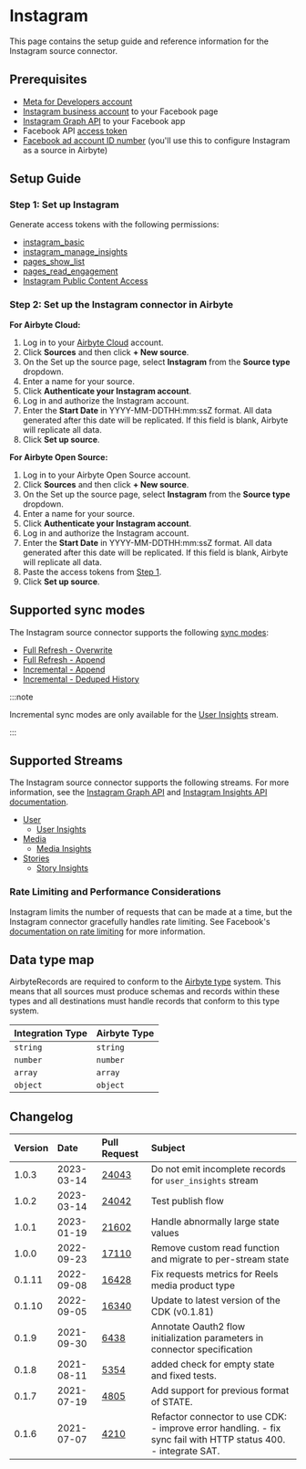 # Instagram

This page contains the setup guide and reference information for the Instagram source connector.

## Prerequisites

* [Meta for Developers account](https://developers.facebook.com)
* [Instagram business account](https://www.facebook.com/business/help/898752960195806) to your Facebook page
* [Instagram Graph API](https://developers.facebook.com/docs/instagram-api/) to your Facebook app
* Facebook API [access token](https://developers.facebook.com/docs/facebook-login/access-tokens/#usertokens)
* [Facebook ad account ID number](https://www.facebook.com/business/help/1492627900875762) (you'll use this to configure Instagram as a source in Airbyte)

## Setup Guide

### Step 1: Set up Instagram​
Generate access tokens with the following permissions:
* [instagram_basic](https://developers.facebook.com/docs/permissions/reference/instagram_basic)
* [instagram_manage_insights](https://developers.facebook.com/docs/permissions/reference/instagram_manage_insights)
* [pages_show_list](https://developers.facebook.com/docs/permissions/reference/pages_show_list)
* [pages_read_engagement](https://developers.facebook.com/docs/permissions/reference/pages_read_engagement)
* [Instagram Public Content Access](https://developers.facebook.com/docs/apps/features-reference/instagram-public-content-access)

### Step 2: Set up the Instagram connector in Airbyte

<!-- env:cloud -->
**For Airbyte Cloud:**

1. Log in to your [Airbyte Cloud](https://cloud.airbyte.com/workspaces) account.
2. Click **Sources** and then click **+ New source**.
3. On the Set up the source page, select **Instagram** from the **Source type** dropdown.
4. Enter a name for your source.
5. Click **Authenticate your Instagram account**.
6. Log in and authorize the Instagram account.
7. Enter the **Start Date** in YYYY-MM-DDTHH:mm:ssZ format. All data generated after this date will be replicated. If this field is blank, Airbyte will replicate all data.
8. Click **Set up source**.
<!-- /env:cloud -->

<!-- env:oss -->
**For Airbyte Open Source:**

1. Log in to your Airbyte Open Source account.
2. Click **Sources** and then click **+ New source**.
3. On the Set up the source page, select **Instagram** from the **Source type** dropdown.
4. Enter a name for your source.
5. Click **Authenticate your Instagram account**.
6. Log in and authorize the Instagram account.
7. Enter the **Start Date** in YYYY-MM-DDTHH:mm:ssZ format. All data generated after this date will be replicated. If this field is blank, Airbyte will replicate all data.
8. Paste the access tokens from [Step 1](#step-1-set-up-instagram​).
9. Click **Set up source**.
<!-- /env:oss -->

## Supported sync modes
The Instagram source connector supports the following [sync modes](https://docs.airbyte.com/cloud/core-concepts#connection-sync-modes):
* [Full Refresh - Overwrite](https://docs.airbyte.com/understanding-airbyte/connections/full-refresh-overwrite/)
* [Full Refresh - Append](https://docs.airbyte.com/understanding-airbyte/connections/full-refresh-append)
* [Incremental - Append](https://docs.airbyte.com/understanding-airbyte/connections/incremental-append)
* [Incremental - Deduped History](https://docs.airbyte.com/understanding-airbyte/connections/incremental-deduped-history)

:::note

Incremental sync modes are only available for the [User Insights](https://developers.facebook.com/docs/instagram-api/reference/ig-user/insights) stream.

:::

## Supported Streams
The Instagram source connector supports the following streams. For more information, see the [Instagram Graph API](https://developers.facebook.com/docs/instagram-api/) and [Instagram Insights API documentation](https://developers.facebook.com/docs/instagram-api/guides/insights/).

* [User](https://developers.facebook.com/docs/instagram-api/reference/ig-user)
  * [User Insights](https://developers.facebook.com/docs/instagram-api/reference/ig-user/insights)
* [Media](https://developers.facebook.com/docs/instagram-api/reference/ig-user/media)
  * [Media Insights](https://developers.facebook.com/docs/instagram-api/reference/ig-media/insights)
* [Stories](https://developers.facebook.com/docs/instagram-api/reference/ig-user/stories/)
  * [Story Insights](https://developers.facebook.com/docs/instagram-api/reference/ig-media/insights)

### Rate Limiting and Performance Considerations

Instagram limits the number of requests that can be made at a time, but the Instagram connector gracefully handles rate limiting. See Facebook's [documentation on rate limiting](https://developers.facebook.com/docs/graph-api/overview/rate-limiting/#instagram-graph-api) for more information.


## Data type map
AirbyteRecords are required to conform to the [Airbyte type](https://docs.airbyte.com/understanding-airbyte/supported-data-types/) system. This means that all sources must produce schemas and records within these types and all destinations must handle records that conform to this type system.

| Integration Type | Airbyte Type |
| :--------------- | :----------- |
| `string`         | `string`     |
| `number`         | `number`     |
| `array`          | `array`      |
| `object`         | `object`     |


## Changelog

| Version | Date       | Pull Request                                             | Subject                                                                                                         |
|:--------|:-----------|:---------------------------------------------------------|:----------------------------------------------------------------------------------------------------------------|
| 1.0.3   | 2023-03-14 | [24043](https://github.com/airbytehq/airbyte/pull/24043) | Do not emit incomplete records for `user_insights` stream                                                       |
| 1.0.2   | 2023-03-14 | [24042](https://github.com/airbytehq/airbyte/pull/24042) | Test publish flow                                                                                               |
| 1.0.1   | 2023-01-19 | [21602](https://github.com/airbytehq/airbyte/pull/21602) | Handle abnormally large state values                                                                            |
| 1.0.0   | 2022-09-23 | [17110](https://github.com/airbytehq/airbyte/pull/17110) | Remove custom read function and migrate to per-stream state                                                     |
| 0.1.11  | 2022-09-08 | [16428](https://github.com/airbytehq/airbyte/pull/16428) | Fix requests metrics for Reels media product type                                                               |
| 0.1.10  | 2022-09-05 | [16340](https://github.com/airbytehq/airbyte/pull/16340) | Update to latest version of the CDK (v0.1.81)                                                                   |
| 0.1.9   | 2021-09-30 | [6438](https://github.com/airbytehq/airbyte/pull/6438)   | Annotate Oauth2 flow initialization parameters in connector specification                                       |
| 0.1.8   | 2021-08-11 | [5354](https://github.com/airbytehq/airbyte/pull/5354)   | added check for empty state and fixed tests.                                                                    |
| 0.1.7   | 2021-07-19 | [4805](https://github.com/airbytehq/airbyte/pull/4805)   | Add support for previous format of STATE.                                                                       |
| 0.1.6   | 2021-07-07 | [4210](https://github.com/airbytehq/airbyte/pull/4210)   | Refactor connector to use CDK: - improve error handling. - fix sync fail with HTTP status 400. - integrate SAT. |
